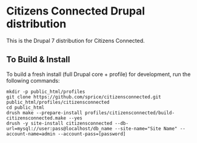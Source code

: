 Citizens Connected Drupal distribution
======================================

This is the Drupal 7 distribution for Citizens Connected.

To Build & Install
------------------

To build a fresh install (full Drupal core + profile) for development,
run the following commands:

    mkdir -p public_html/profiles
    git clone https://github.com/sprice/citizensconnected.git public_html/profiles/citizensconnected
    cd public_html
    drush make --prepare-install profiles/citizensconnected/build-citizensconnected.make --yes
    drush -y site-install citizensconnected --db-url=mysql://user:pass@localhost/db_name --site-name="Site Name" --account-name=admin --account-pass=[password]

